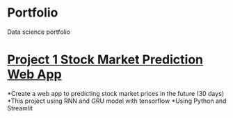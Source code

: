 # Portfolio
Data science portfolio
# [Project 1 Stock Market Prediction Web App](https://github.com/sandrafitrie/MLWebApp)

*Create a web app to predicting stock market prices in the future (30 days)
*This project using RNN and GRU model with tensorflow 
*Using Python and Streamlit

